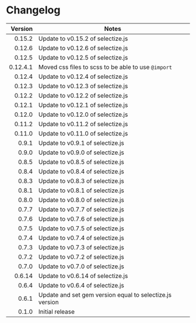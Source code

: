 # Changelog

| Version    | Notes                                                       |
| ----------:| ----------------------------------------------------------- |
|   0.15.2   | Update to v0.15.2 of selectize.js                           |
|   0.12.6   | Update to v0.12.6 of selectize.js                           |
|   0.12.5   | Update to v0.12.5 of selectize.js                           |
|   0.12.4.1 | Moved css files to scss to be able to use `@import`         |
|   0.12.4   | Update to v0.12.4 of selectize.js                           |
|   0.12.3   | Update to v0.12.3 of selectize.js                           |
|   0.12.2   | Update to v0.12.2 of selectize.js                           |
|   0.12.1   | Update to v0.12.1 of selectize.js                           |
|   0.12.0   | Update to v0.12.0 of selectize.js                           |
|   0.11.2   | Update to v0.11.2 of selectize.js                           |
|   0.11.0   | Update to v0.11.0 of selectize.js                           |
|   0.9.1    | Update to v0.9.1 of selectize.js                            |
|   0.9.0    | Update to v0.9.0 of selectize.js                            |
|   0.8.5    | Update to v0.8.5 of selectize.js                            |
|   0.8.4    | Update to v0.8.4 of selectize.js                            |
|   0.8.3    | Update to v0.8.3 of selectize.js                            |
|   0.8.1    | Update to v0.8.1 of selectize.js                            |
|   0.8.0    | Update to v0.8.0 of selectize.js                            |
|   0.7.7    | Update to v0.7.7 of selectize.js                            |
|   0.7.6    | Update to v0.7.6 of selectize.js                            |
|   0.7.5    | Update to v0.7.5 of selectize.js                            |
|   0.7.4    | Update to v0.7.4 of selectize.js                            |
|   0.7.3    | Update to v0.7.3 of selectize.js                            |
|   0.7.2    | Update to v0.7.2 of selectize.js                            |
|   0.7.0    | Update to v0.7.0 of selectize.js                            |
|  0.6.14    | Update to v0.6.14 of selectize.js                           |
|   0.6.4    | Update to v0.6.4 of selectize.js                            |
|   0.6.1    | Update and set gem version equal to selectize.js version    |
|   0.1.0    | Initial release                                             |
